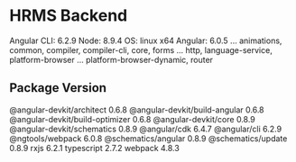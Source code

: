 # HRMS Backend
Angular CLI: 6.2.9
Node: 8.9.4
OS: linux x64
Angular: 6.0.5
... animations, common, compiler, compiler-cli, core, forms
... http, language-service, platform-browser
... platform-browser-dynamic, router

Package                           Version
-----------------------------------------------------------
@angular-devkit/architect         0.6.8
@angular-devkit/build-angular     0.6.8
@angular-devkit/build-optimizer   0.6.8
@angular-devkit/core              0.8.9
@angular-devkit/schematics        0.8.9
@angular/cdk                      6.4.7
@angular/cli                      6.2.9
@ngtools/webpack                  6.0.8
@schematics/angular               0.8.9
@schematics/update                0.8.9
rxjs                              6.2.1
typescript                        2.7.2
webpack                           4.8.3
